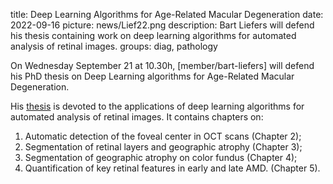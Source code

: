 title: Deep Learning Algorithms for Age-Related Macular Degeneration
date: 2022-09-16
picture: news/Lief22.png 
description: Bart Liefers will defend his thesis containing work on deep learning algorithms for automated analysis of retinal images.
groups: diag, pathology

On Wednesday September 21 at 10.30h, [member/bart-liefers] will defend his PhD thesis on Deep Learning algorithms for Age-Related Macular Degeneration.

His [thesis](https://www.diagnijmegen.nl/publications/lief22/) is devoted to the applications of deep learning algorithms for automated analysis of retinal images.
It contains chapters on:

1. Automatic detection of the foveal center in OCT scans (Chapter 2);
2. Segmentation of retinal layers and geographic atrophy (Chapter 3);
3. Segmentation of geographic atrophy on color fundus (Chapter 4);
4. Quantification of key retinal features in early and late AMD. (Chapter 5).
